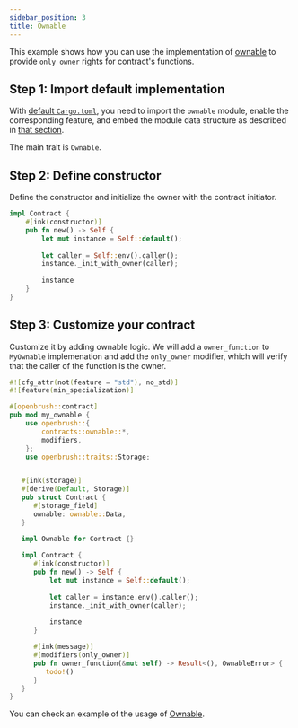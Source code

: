 ```yaml
---
sidebar_position: 3
title: Ownable
---
```


This example shows how you can use the implementation of [ownable](https://github.com/727-Ventures/openbrush-contracts/tree/main/contracts/src/access/ownable) to provide `only owner` rights for contract's functions.

## Step 1: Import default implementation

With [default `Cargo.toml`](/smart-contracts/overview#the-default-toml-of-your-project-with-openbrush),
you need to import the `ownable` module, enable the corresponding feature, and embed the module data structure 
as described in [that section](/smart-contracts/overview#reuse-implementation-of-traits-from-openbrush).

The main trait is `Ownable`.

## Step 2: Define constructor

Define the constructor and initialize the owner with the contract initiator.

```rust
impl Contract {
    #[ink(constructor)]
    pub fn new() -> Self {
        let mut instance = Self::default();
        
        let caller = Self::env().caller();
        instance._init_with_owner(caller);
        
        instance
    }
}
```

## Step 3: Customize your contract

Customize it by adding ownable logic. We will add a `owner_function` to `MyOwnable` implemenation 
and add the `only_owner` modifier, which will verify that the caller of the function is the owner.

```rust
#![cfg_attr(not(feature = "std"), no_std)]
#![feature(min_specialization)]

#[openbrush::contract]
pub mod my_ownable {
    use openbrush::{
        contracts::ownable::*,
        modifiers,
    };
    use openbrush::traits::Storage;


   #[ink(storage)]
   #[derive(Default, Storage)]
   pub struct Contract {
      #[storage_field]
      ownable: ownable::Data,
   }

   impl Ownable for Contract {}
    
   impl Contract {
      #[ink(constructor)]
      pub fn new() -> Self {
          let mut instance = Self::default();
          
          let caller = instance.env().caller();
          instance._init_with_owner(caller);
          
          instance
      }

      #[ink(message)]
      #[modifiers(only_owner)]
      pub fn owner_function(&mut self) -> Result<(), OwnableError> {
         todo!()
      }
   }
}

```

You can check an example of the usage of [Ownable](https://github.com/727-Ventures/openbrush-contracts/tree/main/examples/ownable).
